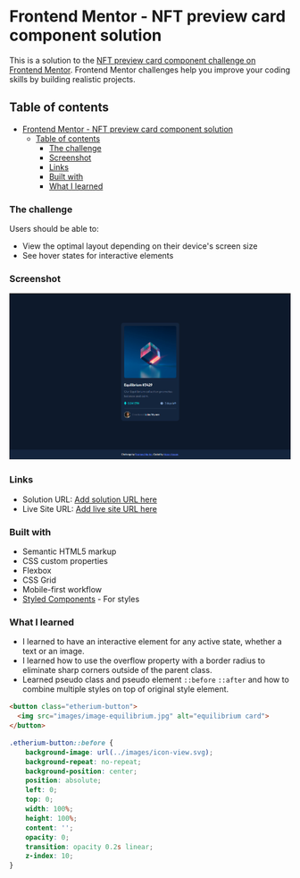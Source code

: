 # Frontend Mentor - NFT preview card component solution

This is a solution to the [NFT preview card component challenge on Frontend Mentor](https://www.frontendmentor.io/challenges/nft-preview-card-component-SbdUL_w0U). Frontend Mentor challenges help you improve your coding skills by building realistic projects. 

## Table of contents

- [Frontend Mentor - NFT preview card component solution](#frontend-mentor---nft-preview-card-component-solution)
  - [Table of contents](#table-of-contents)
    - [The challenge](#the-challenge)
    - [Screenshot](#screenshot)
    - [Links](#links)
    - [Built with](#built-with)
    - [What I learned](#what-i-learned)

### The challenge

Users should be able to:

- View the optimal layout depending on their device's screen size
- See hover states for interactive elements

### Screenshot

![](./equilibrium_screenshot.PNG)

### Links

- Solution URL: [Add solution URL here](https://your-solution-url.com)
- Live Site URL: [Add live site URL here](https://nft-preview-card-pink-xi.vercel.app/)

### Built with

- Semantic HTML5 markup
- CSS custom properties
- Flexbox
- CSS Grid
- Mobile-first workflow
- [Styled Components](https://sass-lang.com//) - For styles


### What I learned

- I learned to have an interactive element for any active state, whether a text or an image.
- I learned how to use the overflow property with a border radius to eliminate sharp corners outside of the parent class.
- Learned pseudo class and pseudo element `::before` `::after` and how to combine multiple styles on top of original style element.


```html
<button class="etherium-button">
  <img src="images/image-equilibrium.jpg" alt="equilibrium card">
</button>
```
```css
.etherium-button::before {
    background-image: url(../images/icon-view.svg);
    background-repeat: no-repeat;
    background-position: center;
    position: absolute;
    left: 0;
    top: 0;
    width: 100%;
    height: 100%;
    content: '';
    opacity: 0;
    transition: opacity 0.2s linear;
    z-index: 10;
}
```